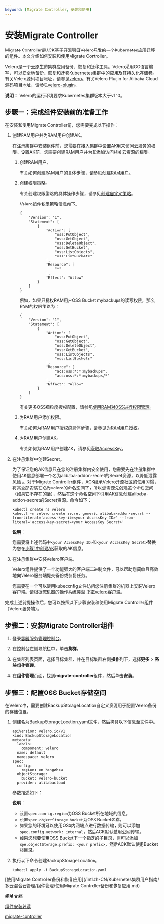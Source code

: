 ```yaml
---
keyword: [Migrate Controller, 安装和使用]
---
```


# 安装Migrate Controller

Migrate Controller是ACK基于开源项目Velero开发的一个Kubernetes应用迁移的组件。本文介绍如何安装和使用Migrate Controller。

Velero是一个云原生的集群应用备份、恢复和迁移工具。Velero采用GO语言编写，可以安全地备份、恢复和迁移Kubernetes集群中的应用及其持久化存储卷。有关Velero源码项目地址，请参见[velero](https://github.com/vmware-tanzu/velero)。有关Velero Plugin for Alibaba Cloud源码项目地址，请参见[velero-plugin](https://github.com/AliyunContainerService/velero-plugin)。

**说明：** Velero的运行环境要求Kubernetes集群版本大于v1.10。

## 步骤一：完成组件安装前的准备工作

在安装和使用Migrate Controller前，您需要完成以下操作：

1.  创建RAM用户并为RAM用户创建AK。

    在注册集群中安装组件前，您需要在接入集群中设置AK用来访问云服务的权限。设置AK前，您需要创建RAM用户并为其添加访问相关云资源的权限。

    1.  创建RAM用户。

        有关如何创建RAM用户的具体步骤，请参见[创建RAM用户](/intl.zh-CN/用户管理/创建RAM用户.md)。

    2.  创建权限策略。

        有关创建权限策略的具体操作步骤，请参见[创建自定义策略](/intl.zh-CN/权限策略管理/自定义策略/创建自定义策略.md)。

        Velero组件权限策略信息如下。

        ```
        {
            "Version": "1",
            "Statement": [
                {
                    "Action": [
                        "oss:PutObject",
                        "oss:GetObject",
                        "oss:DeleteObject",
                        "oss:GetBucket",
                        "oss:ListObjects",
                        "oss:ListBuckets"
                    ],
                    "Resource": [
                        "*"
                    ],
                    "Effect": "Allow"
                }
            ]
        }
        ```

        例如，如果只授权RAM用户OSS Bucket mybackups的读写权限，那么RAM的权限策略为：

        ```
        {
            "Version": "1",
            "Statement": [
                {
                    "Action": [
                        "oss:PutObject",
                        "oss:GetObject",
                        "oss:DeleteObject",
                        "oss:GetBucket",
                        "oss:ListObjects",
                        "oss:ListBuckets"
                    ],
                    "Resource": [
                        "acs:oss:*:*:mybackups",
                        "acs:oss:*:*:mybackups/*"
                    ],
                    "Effect": "Allow"
                }
            ]
        }
        ```

        有关更多OSS细粒度授权配置，请参见[使用RAM对OSS进行权限管理](/intl.zh-CN/教程/使用RAM对OSS进行权限管理.md)。

    3.  为RAM用户添加权限。

        有关如何为RAM用户授权的具体步骤，请参见[为RAM用户授权](/intl.zh-CN/用户管理/为RAM用户授权.md)。

    4.  为RAM用户创建AK。

        有关如何为RAM用户创建AK，请参见[获取AccessKey]()。

2.  在注册集群中创建Secret。

    为了保证您的AK信息只在您的注册集群内安全使用，您需要先在注册集群中使用AK信息部署一个名为alibaba-addon-secret的Secret资源，以降低泄露风险，。对于Migrate Controller组件，ACK继承Velero开源社区的使用习惯，将其全部安装在名为velero的命名空间下，所以您需要先创建这个命名空间（如果它不存在的话），然后在这个命名空间下引用AK信息创建alibaba-addon-secret的Secret资源。命令如下：

    ```
    kubectl create ns velero
    kubectl -n velero create secret generic alibaba-addon-secret --from-literal='access-key-id=<your AccessKey ID>' --from-literal='access-key-secret=<your AccessKey Secret>'
    ```

    **说明：**

    您需要将上述代码中`<your AccessKey ID>`和`<your AccessKey Secret>`替换为您在[步骤1中创建AK](#substep_onn_mg9_lx0)获取的AK信息。

3.  在注册集群中安装Velero客户端。

    Velero组件提供了一个功能强大的客户端二进制文件，可以帮助您简单且高效地向Velero服务端提交备份或恢复任务。

    您需要在一个可以使用kubeconfig文件访问您注册集群的机器上安装Velero客户端。请根据您机器的操作系统类型 [下载velero客户端](https://github.com/vmware-tanzu/velero/releases)。


完成上述前提操作后，您可以按照以下步骤安装和使用Migrate Controller组件（Velero服务端）。

## 步骤二：安装Migrate Controller组件

1.  登录[容器服务管理控制台](https://cs.console.aliyun.com)。

2.  在控制台左侧导航栏中，单击**集群**。

3.  在集群列表页面，选择目标集群，并在目标集群右侧**操作**列下，选择**更多** \> **系统组件管理**。

4.  在**组件管理**页面，找到**migrate-controller**组件，然后单击**安装**。


## 步骤三：配置OSS Bucket存储空间

在Velero中，需要创建BackupStorageLocation自定义资源用于配置Velero备份的存储位置。

1.  创建名为BackupStorageLocation.yaml文件，然后拷贝以下信息至文件中。

    ```
    apiVersion: velero.io/v1
    kind: BackupStorageLocation
    metadata:
      labels:
        component: velero
      name: default
      namespace: velero
    spec:
      config:
        region: cn-hangzhou
      objectStorage:
        bucket: velero-bucket
      provider: alibabacloud
    ```

    参数描述如下：

    **说明：**

    -   设置`spec.config.region`为OSS Bucket所在地域的信息。
    -   设置`spec.objectStorage.bucket`为OSS Bucket名称。
    -   如果您的环境可以使用OSS内网端点进行数据传输，则可以添加`spec.config.network: internal`，然后ACK默认使用公网传输。
    -   如果您想要使用OSS Bucket下一个指定的子目录，则可以添加`spe.objectStorage.prefix: <your prefix>`，然后ACK默认使用Bucket根目录。
2.  执行以下命令创建BackupStorageLocation。

    ```
    kubectl apply -f BackupStorageLocation.yaml
    ```


[使用Migrate Controller备份和恢复应用](/intl.zh-CN/Kubernetes集群用户指南/多云混合云管理/组件管理/使用Migrate Controller备份和恢复应用.md)

**相关文档**  


[组件安装必读](/intl.zh-CN/Kubernetes集群用户指南/多云混合云管理/组件管理/组件安装必读.md)

[migrate-controller](/intl.zh-CN/新功能发布记录/组件介绍与变更记录/migrate-controller.md)

